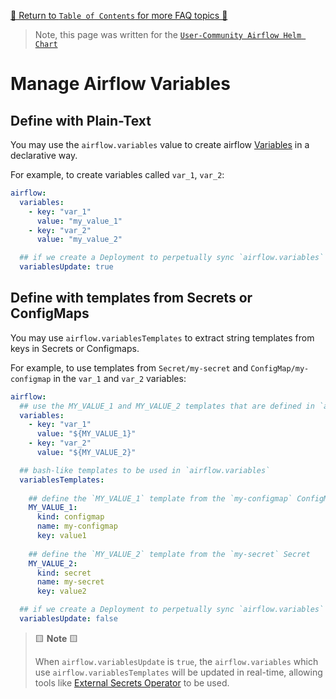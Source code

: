 [🔗 Return to `Table of Contents` for more FAQ topics 🔗](../../../README.md#frequently-asked-questions)

> Note, this page was written for the [`User-Community Airflow Helm Chart`](../../../)

# Manage Airflow Variables

## Define with Plain-Text

You may use the `airflow.variables` value to create airflow [Variables](https://airflow.apache.org/docs/apache-airflow/stable/concepts.html#variables) in a declarative way.

For example, to create variables called `var_1`, `var_2`:

```yaml
airflow:
  variables:
    - key: "var_1"
      value: "my_value_1"
    - key: "var_2"
      value: "my_value_2"

  ## if we create a Deployment to perpetually sync `airflow.variables`
  variablesUpdate: true
```

## Define with templates from Secrets or ConfigMaps

You may use `airflow.variablesTemplates` to extract string templates from keys in Secrets or Configmaps.

For example, to use templates from `Secret/my-secret` and `ConfigMap/my-configmap` in the `var_1` and `var_2` variables:

```yaml
airflow:
  ## use the MY_VALUE_1 and MY_VALUE_2 templates that are defined in `airflow.variablesTemplates`
  variables:
    - key: "var_1"
      value: "${MY_VALUE_1}"
    - key: "var_2"
      value: "${MY_VALUE_2}"

  ## bash-like templates to be used in `airflow.variables`
  variablesTemplates:
    
    ## define the `MY_VALUE_1` template from the `my-configmap` ConfigMap
    MY_VALUE_1:
      kind: configmap
      name: my-configmap
      key: value1
      
    ## define the `MY_VALUE_2` template from the `my-secret` Secret
    MY_VALUE_2:
      kind: secret
      name: my-secret
      key: value2

  ## if we create a Deployment to perpetually sync `airflow.variables`
  variablesUpdate: false
```

> 🟨 __Note__ 🟨
>
> When `airflow.variablesUpdate` is `true`, the `airflow.variables` which use `airflow.variablesTemplates` will be updated in real-time, 
> allowing tools like [External Secrets Operator](https://github.com/external-secrets/external-secrets) to be used.